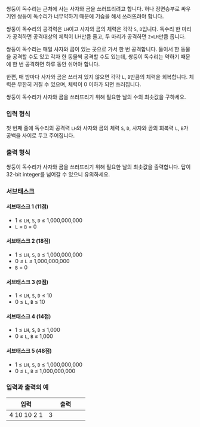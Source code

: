 쌍둥이 독수리는 근처에 사는 사자와 곰을 쓰러뜨리려고 합니다. 허나 정면승부로 싸우기엔 쌍둥이 독수리가 너무약하기 때문에 기습을 해서 쓰러뜨려야 합니다.

쌍둥이 독수리의 공격력은 `LH`이고 사자와 곰의 체력은 각각 `S`, `D`입니다. 독수리 한 마리가 공격하면 공격대상의 체력이 LH만큼 줄고, 두 마리가 공격하면 `2×LH`만큼 줍니다.

쌍둥이 독수리는 매일 사자와 곰이 있는 곳으로 가서 한 번 공격합니다. 둘이서 한 동물을 공격할 수도 있고 각자 한 동물씩 공격할 수도 있는데, 쌍둥이 독수리는 약하기 때문에 한 번 공격하면 하루 동안 쉬어야 합니다.

한편, 매 밤마다 사자와 곰은 쓰러져 있지 않으면 각각 `L`, `B`만큼의 체력을 회복합니다. 체력은 무한히 커질 수 있으며, 체력이 0 이하가 되면 쓰러집니다.

쌍둥이 독수리가 사자와 곰을 쓰러뜨리기 위해 필요한 날의 수의 최솟값을 구하세요.

### 입력 형식

첫 번째 줄에 독수리의 공격력 `LH`와 사자와 곰의 체력 `S`, `D`, 사자와 곰의 회복력 `L`, `B`가 공백을 사이로 두고 주어집니다.

### 출력 형식

쌍둥이 독수리가 사자와 곰을 쓰러뜨리기 위해 필요한 날의 최솟값을 출력합니다. 답이 32-bit integer를 넘어갈 수 있으니 유의하세요.

### 서브태스크

#### 서브태스크 1 (11점)

* 1 ≤ `LH`, `S`, `D` ≤ 1,000,000,000
* `L` = `B` = 0

#### 서브태스크 2 (18점) 

* 1 ≤ `LH`, `S`, `D` ≤ 1,000,000,000
* 0 ≤ `L` ≤ 1,000,000,000
* `B` = 0

#### 서브태스크 3 (9점) 

* 1 ≤ `LH`, `S`, `D` ≤ 10
* 0 ≤ `L`, `B` ≤ 10

#### 서브태스크 4 (14점)

* 1 ≤ `LH`, `S`, `D` ≤ 1,000
* 0 ≤ `L`, `B` ≤ 1,000

#### 서브태스크 5 (48점)

* 1 ≤ `LH`, `S`, `D` ≤ 1,000,000,000
* 0 ≤ `L`, `B` ≤ 1,000,000,000

### 입력과 출력의 예

<table class='table table-bordered table-condensed'>
 <thead>
  <tr>
   <th style="width: 50%;">입력</th>
   <th style="width: 50%;">출력</th>
  </tr>
 </thead>
 <tbody>
  <tr>
   <td class="code-font">4 10 10 2 1</td>
   <td class="code-font">3</td>
  </tr>
 </tbody>
</table>
